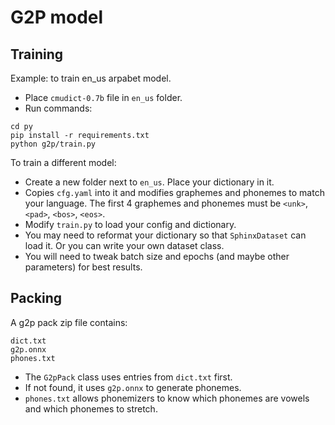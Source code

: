 # G2P model

## Training

Example: to train en_us arpabet model.

- Place `cmudict-0.7b` file in `en_us` folder.
- Run commands:
```
cd py
pip install -r requirements.txt
python g2p/train.py
```

To train a different model:

- Create a new folder next to `en_us`. Place your dictionary in it.
- Copies `cfg.yaml` into it and modifies graphemes and phonemes to match your language. The first 4 graphemes and phonemes must be `<unk>`, `<pad>`, `<bos>`, `<eos>`.
- Modify `train.py` to load your config and dictionary.
- You may need to reformat your dictionary so that `SphinxDataset` can load it. Or you can write your own dataset class.
- You will need to tweak batch size and epochs (and maybe other parameters) for best results.

## Packing

A g2p pack zip file contains:
```
dict.txt
g2p.onnx
phones.txt
```

- The `G2pPack` class uses entries from `dict.txt` first.
- If not found, it uses `g2p.onnx` to generate phonemes.
- `phones.txt` allows phonemizers to know which phonemes are vowels and which phonemes to stretch.
